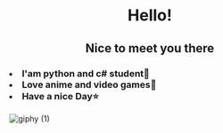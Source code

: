 <h1 align="center">Hello!</h1>
<h2 align="center">Nice to meet you there</h2>
<h3>
<li>I'am python and c# student👤</li>
<li>Love anime and video games💜</li>
<li>Have a nice Day⭐</li>
</h3>

![giphy (1)](https://github.com/Kazuki-Space/Kazuki-Space/assets/110049604/add4f695-5d04-4d59-949c-fe3e420a2df9)

